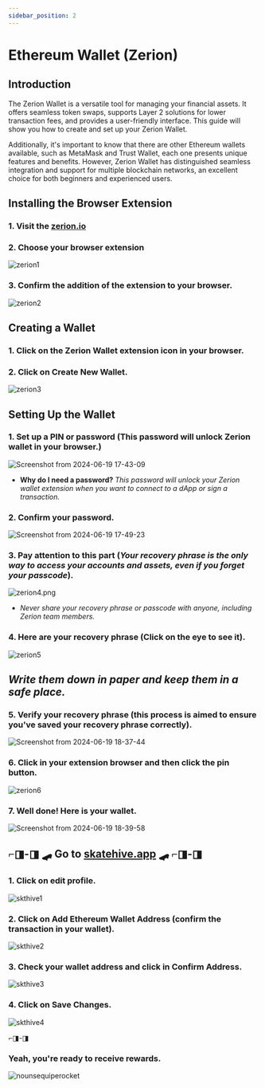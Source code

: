 ```yaml
---
sidebar_position: 2
---
```


 
# Ethereum Wallet (Zerion)

## Introduction
The Zerion Wallet is a versatile tool for managing your financial assets. It offers seamless token swaps, supports Layer 2 solutions for lower transaction fees, and provides a user-friendly interface. This guide will show you how to create and set up your Zerion Wallet.

Additionally, it's important to know that there are other Ethereum wallets available, such as MetaMask and Trust Wallet, each one presents unique features and benefits. However, Zerion Wallet has distinguished seamless integration and support for multiple blockchain networks, an excellent choice for both beginners and experienced users.


## Installing the Browser Extension
### 1. Visit the [zerion.io](https://zerion.io/download)
### 2. Choose your browser extension
![zerion1](https://hackmd.io/_uploads/BJEu_hgI0.png)

### 3. Confirm the addition of the extension to your browser.
![zerion2](https://hackmd.io/_uploads/B1p1Jpg80.png)


## Creating a Wallet
### 1. Click on the Zerion Wallet extension icon in your browser.
### 2. Click on **Create New Wallet**.
![zerion3](https://hackmd.io/_uploads/HJJ1bpgUR.png)
 

## Setting Up the Wallet
### 1. Set up a PIN or password (**This password will unlock Zerion wallet in your browser**.)
![Screenshot from 2024-06-19 17-43-09](https://hackmd.io/_uploads/Hy8bQplUC.png)
- **Why do I need a password?**
*This password will unlock your Zerion wallet extension when you want to connect to a dApp or sign a transaction.*
### 2. Confirm your password.
![Screenshot from 2024-06-19 17-49-23](https://hackmd.io/_uploads/Sk__Epx8R.png)
### 3. Pay attention to this part (*Your recovery phrase is the only way to access your accounts and assets, even if you forget your passcode*).
![zerion4.png](https://hackmd.io/_uploads/rJc9U6gLC.png)

- *Never share your recovery phrase or passcode with  anyone, including Zerion team members.*
### 4. Here are your recovery phrase (Click on the eye to see it).
![zerion5](https://hackmd.io/_uploads/HJuvhalL0.png)
##  *Write them down in paper and keep them in a safe place.*

### 5. Verify your recovery phrase (this process is aimed to ensure you've saved your recovery phrase correctly).
![Screenshot from 2024-06-19 18-37-44](https://hackmd.io/_uploads/SJHUXReUR.png)

### 6. Click in your extension browser and then click the pin button. 
![zerion6](https://hackmd.io/_uploads/HJ4F4ReUA.png)

### 7. Well done! Here is your wallet.
![Screenshot from 2024-06-19 18-39-58](https://hackmd.io/_uploads/HyBoSAgIA.png)
## ⌐◨-◨ 🛹 Go to [skatehive.app](https://www.skatehive.app/) 🛹 ⌐◨-◨

### 1. Click on edit profile.
![skthive1](https://hackmd.io/_uploads/B1mnon_IR.png)

### 2. Click on Add Ethereum Wallet Address (confirm the transaction in your wallet).
![skthive2](https://hackmd.io/_uploads/HyrJbkK8R.png)

### 3. Check your wallet address and click in Confirm Address.
![skthive3](https://hackmd.io/_uploads/HkBLWJY8R.png)


### 4. Click on Save Changes.
![skthive4](https://hackmd.io/_uploads/rkH1Q1tIA.png)

 ⌐◨-◨
### Yeah, you're ready to receive rewards.
![nounsequiperocket](https://hackmd.io/_uploads/B1kSOkGIC.gif)

















